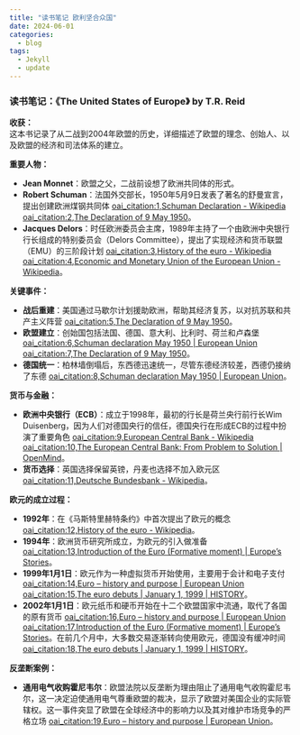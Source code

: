 ```yaml
---
title: "读书笔记 欧利坚合众国"
date: 2024-06-01
categories:
  - blog
tags:
  - Jekyll
  - update
---
```


### 读书笔记：《The United States of Europe》 by T.R. Reid

**收获：**  
这本书记录了从二战到2004年欧盟的历史，详细描述了欧盟的理念、创始人、以及欧盟的经济和司法体系的建立。

**重要人物：**  
- **Jean Monnet**：欧盟之父，二战前设想了欧洲共同体的形式。
- **Robert Schuman**：法国外交部长，1950年5月9日发表了著名的舒曼宣言，提出创建欧洲煤钢共同体 [oai_citation:1,Schuman Declaration - Wikipedia](https://en.wikipedia.org/wiki/Schuman_Declaration) [oai_citation:2,The Declaration of 9 May 1950](https://www.robert-schuman.eu/en/european-issues/0557-the-declaration-of-9-may-1950)。
- **Jacques Delors**：时任欧洲委员会主席，1989年主持了一个由欧洲中央银行行长组成的特别委员会（Delors Committee），提出了实现经济和货币联盟（EMU）的三阶段计划 [oai_citation:3,History of the euro - Wikipedia](https://en.wikipedia.org/wiki/History_of_the_euro) [oai_citation:4,Economic and Monetary Union of the European Union - Wikipedia](https://en.wikipedia.org/wiki/Economic_and_Monetary_Union_of_the_European_Union)。

**关键事件：**  
- **战后重建**：美国通过马歇尔计划援助欧洲，帮助其经济复苏，以对抗苏联和共产主义阵营 [oai_citation:5,The Declaration of 9 May 1950](https://www.robert-schuman.eu/en/european-issues/0557-the-declaration-of-9-may-1950)。
- **欧盟建立**：创始国包括法国、德国、意大利、比利时、荷兰和卢森堡 [oai_citation:6,Schuman declaration May 1950 | European Union](https://european-union.europa.eu/principles-countries-history/history-eu/1945-59/schuman-declaration-may-1950_en) [oai_citation:7,The Declaration of 9 May 1950](https://www.robert-schuman.eu/en/european-issues/0557-the-declaration-of-9-may-1950)。
- **德国统一**：柏林墙倒塌后，东西德迅速统一，尽管东德经济较差，西德仍接纳了东德 [oai_citation:8,Schuman declaration May 1950 | European Union](https://european-union.europa.eu/principles-countries-history/history-eu/1945-59/schuman-declaration-may-1950_en)。

**货币与金融：**  
- **欧洲中央银行（ECB）**：成立于1998年，最初的行长是荷兰央行前行长Wim Duisenberg，因为人们对德国央行的信任，德国央行在形成ECB的过程中扮演了重要角色 [oai_citation:9,European Central Bank - Wikipedia](https://en.wikipedia.org/wiki/European_Central_Bank) [oai_citation:10,The European Central Bank: From Problem to Solution | OpenMind](https://www.bbvaopenmind.com/en/articles/the-european-central-bank-from-problems-to-solution/)。
- **货币选择**：英国选择保留英镑，丹麦也选择不加入欧元区 [oai_citation:11,Deutsche Bundesbank - Wikipedia](https://en.wikipedia.org/wiki/Deutsche_Bundesbank)。

**欧元的成立过程：**  
- **1992年**：在《马斯特里赫特条约》中首次提出了欧元的概念 [oai_citation:12,History of the euro - Wikipedia](https://en.wikipedia.org/wiki/History_of_the_euro)。
- **1994年**：欧洲货币研究所成立，为欧元的引入做准备 [oai_citation:13,Introduction of the Euro (Formative moment) | Europe’s Stories](https://europeanmoments.com/euro-introduction)。
- **1999年1月1日**：欧元作为一种虚拟货币开始使用，主要用于会计和电子支付 [oai_citation:14,Euro – history and purpose | European Union](https://european-union.europa.eu/institutions-law-budget/euro/history-and-purpose_en) [oai_citation:15,The euro debuts | January 1, 1999 | HISTORY](https://www.history.com/this-day-in-history/the-euro-debuts)。
- **2002年1月1日**：欧元纸币和硬币开始在十二个欧盟国家中流通，取代了各国的原有货币 [oai_citation:16,Euro – history and purpose | European Union](https://european-union.europa.eu/institutions-law-budget/euro/history-and-purpose_en) [oai_citation:17,Introduction of the Euro (Formative moment) | Europe’s Stories](https://europeanmoments.com/euro-introduction)。在前几个月中，大多数交易逐渐转向使用欧元，德国没有缓冲时间 [oai_citation:18,The euro debuts | January 1, 1999 | HISTORY](https://www.history.com/this-day-in-history/the-euro-debuts)。

**反垄断案例：**  
- **通用电气收购霍尼韦尔**：欧盟法院以反垄断为理由阻止了通用电气收购霍尼韦尔，这一决定迫使通用电气尊重欧盟的裁决，显示了欧盟对美国企业的实际管辖权。这一事件突显了欧盟在全球经济中的影响力以及其对维护市场竞争的严格立场 [oai_citation:19,Euro – history and purpose | European Union](https://european-union.europa.eu/institutions-law-budget/euro/history-and-purpose_en)。